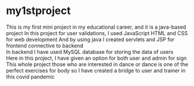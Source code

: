 # my1stproject
This is my first mini project in my educational career, and it is a java-based project 
In this project for user validations, 
I used JavaScript HTML and CSS for web development And by using java I created servlets and JSP for frontend connective to backend  
In backend I have used MySQL database for storing the data of users  
Here in this project, I have given an option for both user and admin for sign  
This whole project those who are interested in dance or dance is one of the perfect exercises for body
so I have created a bridge to user and trainer in this covid pandemic
